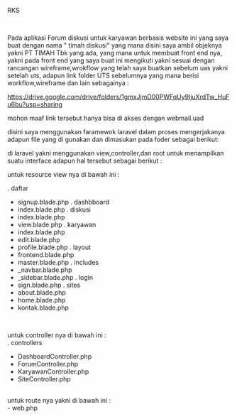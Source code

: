 RKS 

<br>

Pada aplikasi Forum diskusi untuk karyawan berbasis website ini yang saya buat dengan nama " timah diskusi" yang mana disini saya ambil objeknya yakni PT TIMAH Tbk yang ada,
yang mana untuk membuat front end nya, yakni pada front end yang saya buat ini  mengikuti yakni sesuai dengan rancangan wireframe,wrokflow yang telah saya buatkan
sebelum uas yakni setelah uts, adapun link folder UTS sebelumnya yang mana berisi workflow,wireframe dan lain sebagainya :

https://drive.google.com/drive/folders/1gmxJjmD00PWFqUy9IjuXrdTw_HuFu6bu?usp=sharing

mohon maaf link tersebut hanya bisa di akses dengan webmail.uad 

disini saya menggunakan faramewok laravel dalam proses mengerjakanya 
adapun file yang di gunakan dan dimasukan pada foder sebagai berikut: 

di laravel yakni menggunakan view,controller,dan root untuk menampilkan suatu interface adapun hal tersebut sebagai berikut : 

untuk resource view nya di bawah ini :  <br>

. daftar 
  - signup.blade.php
. dashbboard
  - index.blade.php
.  diskusi
  - index.blade.php
  - view.blade.php
. karyawan
  - index.blade.php
  - edit.blade.php
  - profile.blade.php
. layout
  - frontend.blade.php
  - master.blade.php
. includes 
  - _navbar.blade.php
  - _sidebar.blade.php
.  login
  - sign.blade.php
. sites <br>
  - about.blade.php
  - home.blade.php 
  - kontak.blade.php
<br>

untuk controller nya di bawah ini : <br>
. controllers 
  - DashboardController.php
  - ForumController.php
  - KaryawanController.php
  - SiteController.php
  
  <br>
  untuk route nya yakni di bawah ini : <br>
  - web.php
